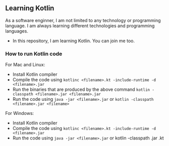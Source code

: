 ## Learning Kotlin
As a software enginner, I am not limited to any technology or programming language. I am always learning different technologies and programming languages.
* In this repository, I am learning Kotlin. You can join me too.

### How to run Kotlin code
For Mac and Linux:
* Install Kotlin compiler
* Compile the code using `kotlinc <filename>.kt -include-runtime -d <filename>.jar`
* Run the binaries that are produced by the above command `kotlin -classpath <filename>.jar <filename>.jar`
* Run the code using `java -jar <filename>.jar` or `kotlin -classpath <filename>.jar <filename>`

For Windows:
* Install Kotlin compiler
* Compile the code using `kotlinc <filename>.kt -include-runtime -d <filename>.jar`
* Run the code using `java -jar <filename>.jar` or kotlin -classpath <filename>.jar <filename>.kt